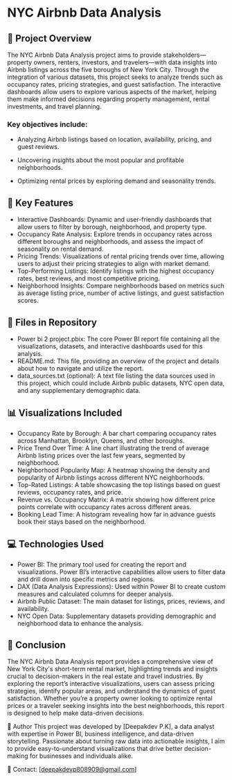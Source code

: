 # NYC Airbnb Data Analysis

## 🎯 Project Overview
The NYC Airbnb Data Analysis project aims to provide stakeholders—property owners, renters, investors, and travelers—with data insights into Airbnb listings across the five boroughs of New York City. Through the integration of various datasets, this project seeks to analyze trends such as occupancy rates, pricing strategies, and guest satisfaction. The interactive dashboards allow users to explore various aspects of the market, helping them make informed decisions regarding property management, rental investments, and travel planning.

### Key objectives include:

- Analyzing Airbnb listings based on location, availability, pricing, and guest reviews.

- Uncovering insights about the most popular and profitable neighborhoods.

- Optimizing rental prices by exploring demand and seasonality trends.
## 🚀 Key Features
- Interactive Dashboards: Dynamic and user-friendly dashboards that allow users to filter by borough, neighborhood, and property type.
- Occupancy Rate Analysis: Explore trends in occupancy rates across different boroughs and neighborhoods, and assess the impact of seasonality on rental demand.
- Pricing Trends: Visualizations of rental pricing trends over time, allowing users to adjust their pricing strategies to align with market demand.
- Top-Performing Listings: Identify listings with the highest occupancy rates, best reviews, and most competitive pricing.
- Neighborhood Insights: Compare neighborhoods based on metrics such as average listing price, number of active listings, and guest satisfaction scores.
## 📂 Files in Repository
- Power bi 2 project.pbix: The core Power BI report file containing all the visualizations, datasets, and interactive dashboards used for this analysis.
- README.md: This file, providing an overview of the project and details about how to navigate and utilize the report.
- data_sources.txt (optional): A text file listing the data sources used in this project, which could include Airbnb public datasets, NYC open data, and any supplementary demographic data.
## 📊 Visualizations Included
- Occupancy Rate by Borough: A bar chart comparing occupancy rates across Manhattan, Brooklyn, Queens, and other boroughs.
- Price Trend Over Time: A line chart illustrating the trend of average Airbnb listing prices over the last few years, segmented by neighborhood.
- Neighborhood Popularity Map: A heatmap showing the density and popularity of Airbnb listings across different NYC neighborhoods.
- Top-Rated Listings: A table showcasing the top listings based on guest reviews, occupancy rates, and price.
- Revenue vs. Occupancy Matrix: A matrix showing how different price points correlate with occupancy rates across different areas.
- Booking Lead Time: A histogram revealing how far in advance guests book their stays based on the neighborhood.
## 💻 Technologies Used
- Power BI: The primary tool used for creating the report and visualizations. Power BI’s interactive capabilities allow users to filter data and drill down into specific metrics and regions.
- DAX (Data Analysis Expressions): Used within Power BI to create custom measures and calculated columns for deeper analysis.
- Airbnb Public Dataset: The main dataset for listings, prices, reviews, and availability.
- NYC Open Data: Supplementary datasets providing demographic and neighborhood data to enhance the analysis.
## 🏁 Conclusion
The NYC Airbnb Data Analysis report provides a comprehensive view of New York City's short-term rental market, highlighting trends and insights crucial to decision-makers in the real estate and travel industries. By exploring the report’s interactive visualizations, users can assess pricing strategies, identify popular areas, and understand the dynamics of guest satisfaction. Whether you’re a property owner looking to optimize rental prices or a traveler seeking insights into the best neighborhoods, this report is designed to help make data-driven decisions.

👤 Author
This project was developed by [Deepakdev P.K], a data analyst with expertise in Power BI, business intelligence, and data-driven storytelling. Passionate about turning raw data into actionable insights, I aim to provide easy-to-understand visualizations that drive better decision-making for businesses and individuals alike.

📧 Contact: [deepakdevp808909@gmail.com]
